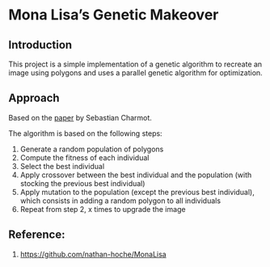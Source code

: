 # Mona Lisa’s Genetic Makeover

## Introduction

This project is a simple implementation of a genetic algorithm to recreate an image using polygons and uses a parallel genetic algorithm for optimization.

## Approach

Based on the [paper](https://medium.com/@sebastian.charmot/genetic-algorithm-for-image-recreation-4ca546454aaa) by Sebastian Charmot.

The algorithm is based on the following steps:

1. Generate a random population of polygons
2. Compute the fitness of each individual
3. Select the best individual
4. Apply crossover between the best individual and the population (with stocking the previous best individual)
5. Apply mutation to the population (except the previous best individual), which consists in adding a random polygon to all individuals
6. Repeat from step 2, x times to upgrade the image

## Reference:
1. https://github.com/nathan-hoche/MonaLisa
